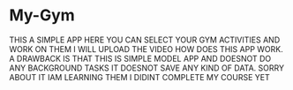 # My-Gym
THIS A SIMPLE APP HERE YOU CAN SELECT YOUR GYM ACTIVITIES AND WORK ON THEM I WILL UPLOAD THE VIDEO HOW DOES THIS APP WORK.
A DRAWBACK IS THAT THIS IS SIMPLE MODEL APP AND DOESNOT DO ANY BACKGROUND TASKS 
IT DOESNOT SAVE ANY KIND OF DATA.
SORRY ABOUT IT
IAM LEARNING THEM I DIDINT COMPLETE MY COURSE YET
